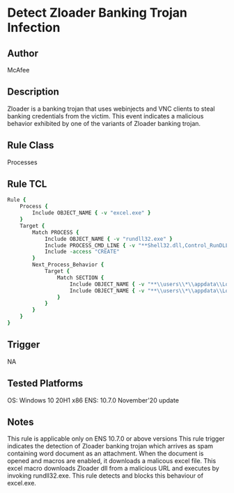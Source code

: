 # Detect Zloader Banking Trojan Infection

## Author
McAfee

## Description
Zloader is a banking trojan that uses webinjects and VNC clients to steal banking credentials from the victim. This event indicates a malicious behavior exhibited by one of the variants of Zloader banking trojan. 

## Rule Class 
Processes

## Rule TCL
```tcl
Rule {
	Process {
		Include OBJECT_NAME { -v "excel.exe" }
	}
	Target {
		Match PROCESS {
			Include OBJECT_NAME { -v "rundll32.exe" }
			Include PROCESS_CMD_LINE { -v "**Shell32.dll,Control_RunDLL**" }
			Include -access "CREATE"
		}
		Next_Process_Behavior {
			Target {
				Match SECTION {
					Include OBJECT_NAME { -v "**\\users\\*\\appdata\\Local\\temp\\**.cpl" }
					Include OBJECT_NAME { -v "**\\users\\*\\appdata\\Local\\temp\\**.dll" }
				}
			}
		}
	}
}

```

## Trigger
NA

## Tested Platforms
OS: Windows 10 20H1 x86
ENS: 10.7.0 November'20 update

## Notes
This rule is applicable only on ENS 10.7.0 or above versions
This rule trigger indicates the detection of Zloader banking trojan which arrives as spam containing word document as an attachment. When the document is opened and macros are enabled, it downloads a malicous excel file. This excel macro downloads Zloader dll from a malicious URL and executes by invoking rundll32.exe. This rule detects and blocks this behaviour of excel.exe.